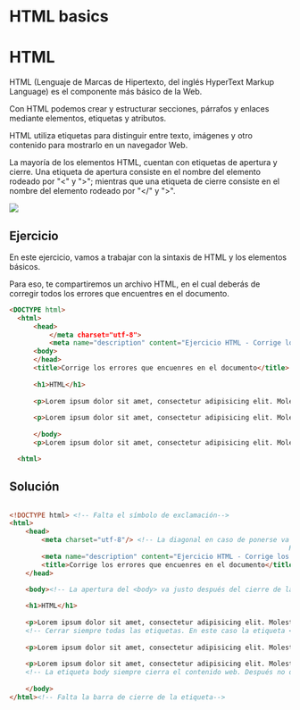 # HTML basics

# HTML

HTML (Lenguaje de Marcas de Hipertexto, del inglés HyperText Markup Language) es el componente más básico de la Web.

Con HTML podemos crear y estructurar secciones, párrafos y enlaces mediante elementos, etiquetas y atributos.

HTML utiliza etiquetas para distinguir entre texto, imágenes y otro contenido para mostrarlo en un navegador Web.

La mayoría de los elementos HTML, cuentan con etiquetas de apertura y cierre. Una etiqueta de apertura consiste en el nombre del elemento rodeado por "<" y ">"; mientras que una etiqueta de cierre consiste en el nombre del elemento rodeado por "</" y ">".

![](https://www.ampersoundmedia.com/wp-content/uploads/2020/07/html-scaled.jpg)

## Ejercicio

En este ejercicio, vamos a trabajar con la sintaxis de HTML y los elementos básicos.

Para eso, te compartiremos un archivo HTML, en el cual deberás de corregir todos los errores que encuentres en el documento.

```html
<DOCTYPE html>
  <html>
      <head>
          </meta charset="utf-8">
          <meta name="description" content="Ejercicio HTML - Corrige los errores">
      <body>
      </head>
      <title>Corrige los errores que encuenres en el documento</title>
          
      <h1>HTML</h1>
      
      <p>Lorem ipsum dolor sit amet, consectetur adipisicing elit. Molestiae quam optio nesciunt atque iure  animi dicta velit
     
      <p>Lorem ipsum dolor sit amet, consectetur adipisicing elit. Molestiae quam optio nesciunt atque iure  animi dicta velit</p>
        
      </body>
      <p>Lorem ipsum dolor sit amet, consectetur adipisicing elit. Molestiae quam optio nesciunt atque iure  animi dicta velit</p>

  <html>
```

## Solución

```html

<!DOCTYPE html> <!-- Falta el símbolo de exclamación-->
<html>
    <head>
        <meta charset="utf-8"/> <!-- La diagonal en caso de ponerse va en el cierre de la etiqueta.
															          Recordar que los metas no tienen etiqueta de cierre.-->
        <meta name="description" content="Ejercicio HTML - Corrige los errores">
        <title>Corrige los errores que encuenres en el documento</title> <!-- El title debe ir dentro de la etiqueta <head> -->
    </head> 

    <body><!-- La apertura del <body> va justo después del cierre de la etiqueta </head>-->
        
    <h1>HTML</h1>
    
    <p>Lorem ipsum dolor sit amet, consectetur adipisicing elit. Molestiae quam optio nesciunt atque iure  animi dicta velit </p>
    <!-- Cerrar siempre todas las etiquetas. En este caso la etiqueta <p>-->
   
    <p>Lorem ipsum dolor sit amet, consectetur adipisicing elit. Molestiae quam optio nesciunt atque iure  animi dicta velit</p>
      
    <p>Lorem ipsum dolor sit amet, consectetur adipisicing elit. Molestiae quam optio nesciunt atque iure  animi dicta velit</p> 
    <!-- La etiqueta body siempre cierra el contenido web. Después no debemos añadir  ningun contenido.-->
   
    </body>
</html><!-- Falta la barra de cierre de la etiqueta-->
```